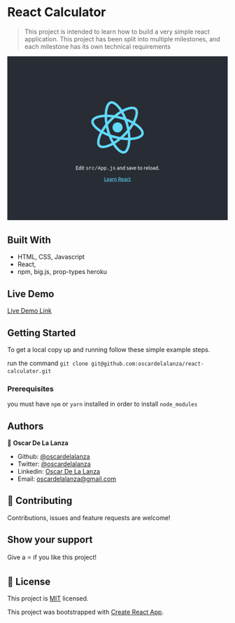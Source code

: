 # React Calculator

> This project is intended to learn how to build a very simple react application. This project has been split into multiple
> milestones, and each milestone has its own technical requirements   

![screenshot](./screenshot.png)

## Built With

- HTML, CSS, Javascript
- React,
- npm, big.js, prop-types heroku


## Live Demo

[Live Demo Link](https://react-calculator-mv.herokuapp.com/)


## Getting Started
To get a local copy up and running follow these simple example steps.

run the command `git clone git@github.com:oscardelalanza/react-calculator.git`

### Prerequisites
you must have `npm` or `yarn` installed in order to install `node_modules`


## Authors

👤 **Oscar De La Lanza**

- Github: [@oscardelalanza](https://github.com/oscardelalanza)
- Twitter: [@oscardelalanza](https://twitter.com/oscardelalanza)
- Linkedin: [Oscar De La Lanza](https://linkedin.com/in/oscardelalanza)
- Email: oscardelalanza@gmail.com

## 🤝 Contributing

Contributions, issues and feature requests are welcome!


## Show your support

Give a ⭐️ if you like this project!


## 📝 License

This project is [MIT](lic.url) licensed.

This project was bootstrapped with [Create React App](https://github.com/facebook/create-react-app).